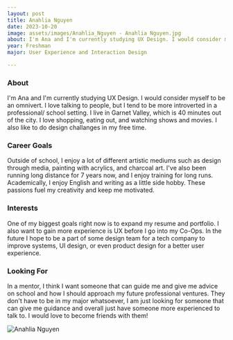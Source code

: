 ```yaml
---
layout: post
title: Anahlia Nguyen  
date: 2023-10-20
image: assets/images/Anahlia_Nguyen - Anahlia Nguyen.jpg
about: I'm Ana and I'm currently studying UX Design. I would consider myself to be an omnivert. I love talking to people, but I tend to be more introverted in a professional/ school setting. I live in Garnet Valley, which is 40 minutes out of the city. I love shopping, eating out, and watching shows and movies. I also like to do design challanges in my free time. 
year: Freshman
major: User Experience and Interaction Design

---
```


### About

I'm Ana and I'm currently studying UX Design. I would consider myself to be an omnivert. I love talking to people, but I tend to be more introverted in a professional/ school setting. I live in Garnet Valley, which is 40 minutes out of the city. I love shopping, eating out, and watching shows and movies. I also like to do design challanges in my free time. 

### Career Goals

Outside of school, I enjoy a lot of different artistic mediums such as design through media, painting with acrylics, and charcoal art. I've also been running long distance for 7 years now, and I enjoy training for long runs. Academically, I enjoy English and writing as a little side hobby. These passions fuel my creativity and keep me motivated.

### Interests

One of my biggest goals right now is to expand my resume and portfolio. I also want to gain more experience is UX before I go into my Co-Ops. In the future I hope to be a part of some design team for a tech company to improve systems, UI design, or even product design for a better user experience. 

### Looking For

In a mentor, I think I want someone that can guide me and give me advice on school and how I should approach my future professional ventures. They don't have to be in my major whatsoever, I am just looking for someone that can give me guidance and overall just have someone more experienced to talk to. I would love to become friends with them! 

<div class="text-center my-5">
    <img src="https://sase-drexel.github.io/mentorship-2023/assets/images/Anahlia_Nguyen - Anahlia Nguyen.jpg" alt="Anahlia Nguyen " class="rounded post-img" />
</div>
